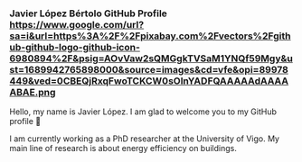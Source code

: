 ### Javier López Bértolo GitHub Profile https://www.google.com/url?sa=i&url=https%3A%2F%2Fpixabay.com%2Fvectors%2Fgithub-github-logo-github-icon-6980894%2F&psig=AOvVaw2sQMGgkTVSaM1YNQf59Mgy&ust=1689942765898000&source=images&cd=vfe&opi=89978449&ved=0CBEQjRxqFwoTCKCW0sOlnYADFQAAAAAdAAAAABAE.png

Hello, my name is Javier López. I am glad to welcome you to my GitHub profile 👋

I am currently working as a PhD researcher at the University of Vigo. My main line of research is about energy efficiency on buildings.

<!--
**JaviLoBe/JaviLoBe** is a ✨ _special_ ✨ repository because its `README.md` (this file) appears on your GitHub profile.

Here are some ideas to get you started:

- 🔭 I’m currently working on ...
- 🌱 I’m currently learning ...
- 👯 I’m looking to collaborate on ...
- 🤔 I’m looking for help with ...
- 💬 Ask me about ...
- 📫 How to reach me: ...
- 😄 Pronouns: ...
- ⚡ Fun fact: ...
-->
